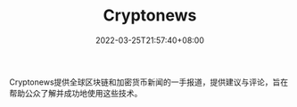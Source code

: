 ﻿---
weight: 
title: "Cryptonews"
description: "Cryptonews提供全球区块链和加密货币新闻的一手报道，提供建议与评论，旨在帮助公众了解并成功地使用这些技术"
date: 2022-03-25T21:57:40+08:00
lastmod: 2022-03-25T16:45:40+08:00
draft: false
authors: ["Metabd"]
featuredImage: "cryptonews.png"
link: ""
tags: ["元宇宙资讯","Cryptonews"]
categories: ["navigation"]
navigation: ["元宇宙资讯"]
lightgallery: true
toc: true
pinned: false
recommend: false
recommend1: false
---
Cryptonews提供全球区块链和加密货币新闻的一手报道，提供建议与评论，旨在帮助公众了解并成功地使用这些技术。
